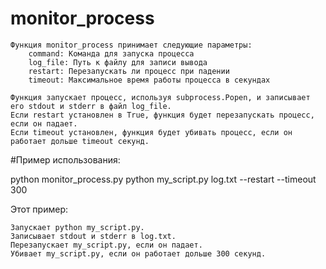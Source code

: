 # monitor_process

    Функция monitor_process принимает следующие параметры:
        command: Команда для запуска процесса
        log_file: Путь к файлу для записи вывода
        restart: Перезапускать ли процесс при падении
        timeout: Максимальное время работы процесса в секундах
        
    Функция запускает процесс, используя subprocess.Popen, и записывает его stdout и stderr в файл log_file.
    Если restart установлен в True, функция будет перезапускать процесс, если он падает.
    Если timeout установлен, функция будет убивать процесс, если он работает дольше timeout секунд.

#Пример использования:

python monitor_process.py python my_script.py log.txt --restart --timeout 300

Этот пример:

    Запускает python my_script.py.
    Записывает stdout и stderr в log.txt.
    Перезапускает my_script.py, если он падает.
    Убивает my_script.py, если он работает дольше 300 секунд.
